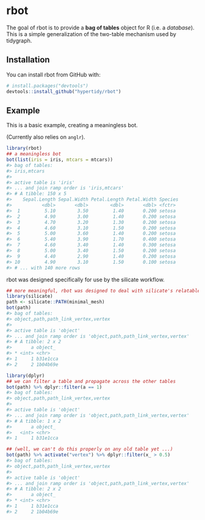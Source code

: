 
<!-- README.md is generated from README.Rmd. Please edit that file -->
rbot
====

The goal of rbot is to provide a **bag of tables** object for R (i.e. a *database*). This is a simple generalization of the two-table mechanism used by tidygraph.

Installation
------------

You can install rbot from GitHub with:

``` r
# install.packages("devtools")
devtools::install_github("hypertidy/rbot")
```

Example
-------

This is a basic example, creating a meaningless bot.

(Currently also relies on `anglr`).

``` r
library(rbot)
## a meaningless bot
bot(list(iris = iris, mtcars = mtcars))
#> bag of tables:
#> iris,mtcars 
#> 
#> active table is 'iris' 
#> ... and join ramp order is 'iris,mtcars'
#> # A tibble: 150 x 5
#>    Sepal.Length Sepal.Width Petal.Length Petal.Width Species
#>           <dbl>       <dbl>        <dbl>       <dbl> <fctr> 
#>  1         5.10        3.50         1.40       0.200 setosa 
#>  2         4.90        3.00         1.40       0.200 setosa 
#>  3         4.70        3.20         1.30       0.200 setosa 
#>  4         4.60        3.10         1.50       0.200 setosa 
#>  5         5.00        3.60         1.40       0.200 setosa 
#>  6         5.40        3.90         1.70       0.400 setosa 
#>  7         4.60        3.40         1.40       0.300 setosa 
#>  8         5.00        3.40         1.50       0.200 setosa 
#>  9         4.40        2.90         1.40       0.200 setosa 
#> 10         4.90        3.10         1.50       0.100 setosa 
#> # ... with 140 more rows
```

rbot was designed specifically for use by the silicate workflow.

``` r
## more meaningful, rbot was designed to deal with silicate's relatable tables
library(silicate)
path <- silicate::PATH(minimal_mesh)
bot(path)
#> bag of tables:
#> object,path,path_link_vertex,vertex 
#> 
#> active table is 'object' 
#> ... and join ramp order is 'object,path,path_link_vertex,vertex'
#> # A tibble: 2 x 2
#>       a object_ 
#> * <int> <chr>   
#> 1     1 b31e1cca
#> 2     2 1b04b69e

library(dplyr)
## we can filter a table and propagate across the other tables
bot(path) %>% dplyr::filter(a == 1)
#> bag of tables:
#> object,path,path_link_vertex,vertex 
#> 
#> active table is 'object' 
#> ... and join ramp order is 'object,path,path_link_vertex,vertex'
#> # A tibble: 1 x 2
#>       a object_ 
#>   <int> <chr>   
#> 1     1 b31e1cca

## (well, we can't do this properly on any old table yet ...)
bot(path) %>% activate("vertex") %>% dplyr::filter(x_ > 0.5)
#> bag of tables:
#> object,path,path_link_vertex,vertex 
#> 
#> active table is 'object' 
#> ... and join ramp order is 'object,path,path_link_vertex,vertex'
#> # A tibble: 2 x 2
#>       a object_ 
#> * <int> <chr>   
#> 1     1 b31e1cca
#> 2     2 1b04b69e
```
